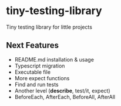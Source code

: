 # tiny-testing-library

Tiny testing library for little projects

## Next Features

- README.md installation & usage
- Typescript migration
- Executable file
- More expect functions
- Find and run tests
- Another level (**describe**, test/it, expect)
- BeforeEach, AfterEach, BeforeAll, AfterAll
